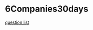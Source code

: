 # 6Companies30days

<a href= "https://docs.google.com/document/d/1jkVKWPcOAE2Xjt7GFLV-M8N50HygZpWcO26REFa7dZM/preview?pru=AAABhZUO9sQ*AFbHdDVFyGSItug9R03MZw">question list</a>
